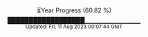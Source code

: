 <p align="center">
⏳Year Progress (60.82 %) <br>
██████████████████▁▁▁▁▁▁▁▁▁▁▁▁ <br>
<sub>Updated: Fri, 11 Aug 2023 00:07:44 GMT</sub>
</p>

